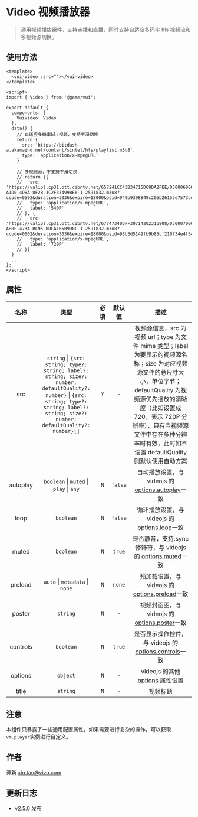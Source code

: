 # Video 视频播放器

> 通用视频播放组件，支持点播和直播，同时支持自适应多码率 hls 视频流和多视频源切换。

## 使用方法

```vue
<template>
  <vui-video :src=""></vui-video>
</template>

<script>
import { Video } from '@game/vui';

export default {
  components: {
    VuiVideo: Video
  },
  data() {
    // 自适应多码率hls视频，支持平滑切换
    return {
      src: 'https://bitdash-a.akamaihd.net/content/sintel/hls/playlist.m3u8',
      type: 'application/x-mpegURL'
    }

    // 多视频源，不支持平滑切换
    // return [{
    //   src: 'https://valipl.cp31.ott.cibntv.net/657241CC43B34715D69DA2FEE/03000600006046477257A882B30C08D986F399-A1D0-4D8A-8F28-3C2F33499BE6-1-2591832.m3u8?ccode=0502&duration=3036&expire=18000&psid=949b9398849c206b26155e7573cda3d647e30&ups_client_netip=7ca03cac&ups_ts=1616411465&ups_userid=&utid=PsKnF%2FxfPQICAXygPKzKaiHm&vid=XNTAzNDM2MDY5Ng&vkey=B61aeabb0df825b5c56dd37b9a09fe74d&sm=1&operate_type=1&dre=u37&si=73&eo=0&dst=1&iv=0&s=1e61efbfbdefbfbd04ef&type=mp4hdv3&bc=2&hotvt=1&t=a820ba5cd40c3c&rid=200000002564A4378E9C4DB1BC8C29D94CC60FBA02000000',
    //   type: 'application/x-mpegURL',
    //   label: '540P'
    // }, {
    //   src: 'https://valipl.cp31.ott.cibntv.net/67747340DFF30714202316908/03000700006046477257A882B30C082949FE14-AB0E-473A-BC95-0DCA16509D0C-1-2591832.m3u8?ccode=0502&duration=3036&expire=18000&psid=98b3d5149fb9b85cf210734e4f54d79347e30&ups_client_netip=7c5a2b56&ups_ts=1616411787&ups_userid=736553226&utid=PsKnF%2FxfPQICAXygPKzKaiHm&vid=XNTAzNDM2MDY5Ng&vkey=B54cdce0fb285571f4b32a6327b356398&sm=1&operate_type=1&dre=u37&si=73&eo=0&dst=1&iv=0&s=1e61efbfbdefbfbd04ef&type=mp4hd2v3&bc=2&hotvt=1&t=d9f0e3dee83209&rid=200000001A59D8B145FF6DB40B9B3196FD2092AA02000000',
    //   type: 'application/x-mpegURL',
    //   label: '720P'
    // }]
  }
  ...
};
</script>
```

## 属性

|   名称   |                                                                                                  类型                                                                                                  | 必填 | 默认值  |                                                                                                                                              描述                                                                                                                                               |
| :------: | :----------------------------------------------------------------------------------------------------------------------------------------------------------------------------------------------------: | :--: | :-----: | :---------------------------------------------------------------------------------------------------------------------------------------------------------------------------------------------------------------------------------------------------------------------------------------------: |
|   src    | `string` &#124; `{src: string; type?: string; label?: string; size?: number; defaultQuality?: number}` &#124; `{src: string; type?: string; label?: string; size?: number; defaultQuality?: number}[]` | `Y`  |   `-`   | 视频源信息，src 为视频 url；type 为文件 mime 类型；label 为要显示的视频源名称；size 为对应视频源文件的总尺寸大小，单位字节；defaultQuality 为视频源优先播放的清晰度（比如设置成 720，表示 720P 分辨率），只有当视频源文件中存在多种分辨率时有效，此时如不设置 defaultQuality 则默认使用自动方案 |
| autoplay |                                                                          `boolean` &#124; `muted` &#124; `play` &#124; `any`                                                                           | `N`  | `false` |                                                                                           自动播放设置，与 videojs 的 [options.autoplay](https://docs.videojs.com/tutorial-options.html#autoplay)一致                                                                                           |
|   loop   |                                                                                               `boolean`                                                                                                | `N`  | `false` |                                                                                               循环播放设置，与 videojs 的 [options.loop](https://docs.videojs.com/tutorial-options.html#loop)一致                                                                                               |
|  muted   |                                                                                               `boolean`                                                                                                | `N`  | `true`  |                                                                                       是否静音，支持.sync 修饰符，与 videojs 的 [options.muted](https://docs.videojs.com/tutorial-options.html#muted)一致                                                                                       |
| preload  |                                                                                 `auto` &#124; `metadata` &#124; `none`                                                                                 | `N`  | `none`  |                                                                                             预加载设置，与 videojs 的 [options.preload](https://docs.videojs.com/tutorial-options.html#preload)一致                                                                                             |
|  poster  |                                                                                                `string`                                                                                                | `N`  |   `-`   |                                                                                              视频封面图，与 videojs 的 [options.poster](https://docs.videojs.com/tutorial-options.html#poster)一致                                                                                              |
| controls |                                                                                               `boolean`                                                                                                | `N`  | `true`  |                                                                                         是否显示操作控件，与 videojs 的 [options.controls](https://docs.videojs.com/tutorial-options.html#controls)一致                                                                                         |
| options  |                                                                                                `object`                                                                                                | `N`  |   `-`   |                                                                                                        videojs 的其他 [options](https://docs.videojs.com/tutorial-options.html) 属性设置                                                                                                        |
|  title   |                                                                                                `string`                                                                                                | `N`  |   `-`   |                                                                                                                                            视频标题                                                                                                                                             |

## 注意

本组件只暴露了一些通用配置属性，如果需要进行复杂的操作，可以获取`vm.player`实例进行自定义。

## 作者

谭新 <xin.tan@vivo.com>

## 更新日志

- v2.5.0 发布
